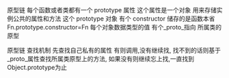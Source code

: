 <!--
 * @Author: your name
 * @Date: 2020-11-28 12:30:10
 * @LastEditTime: 2020-11-28 12:36:32
 * @LastEditors: Please set LastEditors
 * @Description: In User Settings Edit
 * @FilePath: \szwjob\week01\day03\readme.md
-->

原型链
每个函数或者类都有一个 prototype 属性 这个属性是一个对象 用来存储实例公共的属性和方法
这个 prototype 对象 有个 constructor 储存的是函数本省
Fn.prototype.constructor=Fn
每个对象数据类型的值 有个_proto_指向 所属类的原型

原型链  查找机制
先查找自己私有的属性 有则调用,没有继续找,
找不到的话则基于_proto_属性查找所属类原型上的方法, 如果没有则继续忘上找,一直找到Object.prototype为止